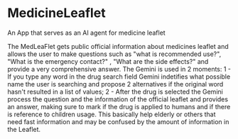 # MedicineLeaflet

An App that serves as an AI agent for medicine leaflet

The MedLeaFlet gets public official information about medicines leaflet and allows the user to make questions such as "what is recommended use?", "What is the emergency contact?" , "What are the side effects?" and provide a very comprehensive answer. The Gemini is used in 2 moments: 1 - If you type any word in the drug search field Gemini indetifies what possible name the user is searching and propose 2 alternatives if the original word hasn't resulted in a list of values; 2 - After the drug is selected the Gemini process the question and the information of the official leaflet and provides an answer, making sure to mark if the drug is applied to humans and if there is reference to children usage. This basically help elderly or others that need fast information and may be confused by the amount of information in the Leaflet.
